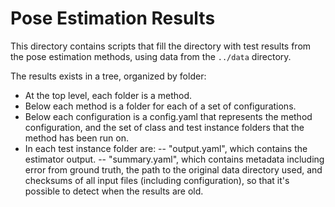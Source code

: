 Pose Estimation Results
=======

This directory contains scripts that fill the directory with test results from
the pose estimation methods, using data from the `../data` directory.

The results exists in a tree, organized by folder:

- At the top level, each folder is a method.
- Below each method is a folder for each of a set of configurations.
- Below each configuration is a config.yaml that represents the method configuration,
and the set of class and test instance folders that the method has been run on.
- In each test instance folder are:
-- "output.yaml", which contains the estimator output.
-- "summary.yaml", which contains metadata including error from ground truth,
the path to the original data directory used, and checksums of all input files
(including configuration), so that it's possible to detect when the results are old.